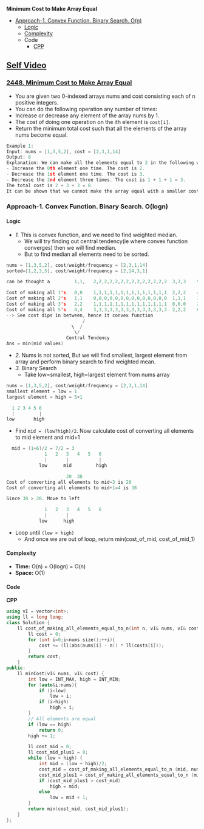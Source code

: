 **Minimum Cost to Make Array Equal**
- [Approach-1. Convex Function. Binary Search. O(n)](#a1)
  - [Logic](#l)
  - [Complexity](#com)
  - Code
    - [CPP](#cpp)

## [Self Video](https://youtu.be/7UYWakgzkVo)

### [2448. Minimum Cost to Make Array Equal](https://leetcode.com/problems/minimum-cost-to-make-array-equal/description/)
- You are given two 0-indexed arrays nums and cost consisting each of n positive integers.
- You can do the following operation any number of times:
- Increase or decrease any element of the array nums by 1.
- The cost of doing one operation on the ith element is `cost[i]`.
- Return the minimum total cost such that all the elements of the array nums become equal.
```c
Example 1:
Input: nums = [1,3,5,2], cost = [2,3,1,14]
Output: 8
Explanation: We can make all the elements equal to 2 in the following way:
- Increase the 0th element one time. The cost is 2.
- Decrease the 1st element one time. The cost is 3.
- Decrease the 2nd element three times. The cost is 1 + 1 + 1 = 3.
The total cost is 2 + 3 + 3 = 8.
It can be shown that we cannot make the array equal with a smaller cost.
```

<a name=a1></a>
### Approach-1. Convex Function. Binary Search. O(logn)
#### Logic
- _1._ This is convex function, and we need to find weighted median.
  - We will try finding out central tendency(ie where convex function converges) then we will find median.
  - But to find median all elements need to be sorted.
```c
nums = [1,3,5,2], cost/weight/frequency = [2,3,1,14]
sorted=[1,2,3,5], cost/weight/frequency = [2,14,3,1]

can be thought a         1,1,   2,2,2,2,2,2,2,2,2,2,2,2,2,2  3,3,3    5

Cost of making all 1's   0,0    1,1,1,1,1,1,1,1,1,1,1,1,1,1  2,2,2    4  =  24
Cost of making all 2's   1,1    0,0,0,0,0,0,0,0,0,0,0,0,0,0  1,1,1    3  =  8
Cost of making all 3's   2,2    1,1,1,1,1,1,1,1,1,1,1,1,1,1  0,0,0    2  =  20
Cost of making all 5's   4,4    3,3,3,3,3,3,3,3,3,3,3,3,3,3  2,2,2    0  =  56    
--> See cost dips in between, hence it convex function
                            /
                        \  /
                         \/
                      Central Tendency
Ans = min(mid values)
```
- _2._ Nums is not sorted, But we will find smallest, largest element from array and perform binary search to find weighted mean.
- _3._ Binary Search
  - Take low=smallest, high=largest element from nums array
```c
nums = [1,3,5,2], cost/weight/frequency = [2,3,1,14]
smallest element = low = 1
largest element = high = 5+1

  1 2 3 4 5 6
  |         |
low       high
```
  - Find `mid = (low?high)/2`. Now calculate cost of converting all elements to mid element and mid+1
```c
  mid = (1+6)/2 = 7/2 = 3
              1   2   3   4   5   6
              |       |           |
            low      mid         high

                      20  38
Cost of converting all elements to mid=3 is 20
Cost of converting all elements to mid+1=4 is 38

Since 38 > 20. Move to left

              1   2   3   4   5   6
              |       |  
            low      high
```
  - Loop until `(low < high)`
    - And once we are out of loop, return min(cost_of_mid, cost_of_mid_1)

<a name=com></a>
#### Complexity
- **Time:**  O(n) + O(logn) = O(n)
- **Space:** O(1)

#### Code
<a name=cpp></a>
**CPP**
```cpp
using vI = vector<int>;
using ll = long long;
class Solution {
    ll cost_of_making_all_elements_equal_to_n(int n, vI& nums, vI& costs) {
        ll cost = 0;
        for (int i=0;i<nums.size();++i){
            cost += (ll(abs(nums[i] - n)) * ll(costs[i]));
        }
        return cost;
    }
public:
    ll minCost(vI& nums, vI& cost) {
        int low = INT_MAX, high = INT_MIN;
        for (auto&i:nums){
            if (i<low)
                low = i;
            if (i>high)
                high = i;
        }
        // All elements are equal
        if (low == high)
            return 0;
        high += 1;

        ll cost_mid = 0;
        ll cost_mid_plus1 = 0;
        while (low < high) {
            int mid = (low + high)/2;
            cost_mid = cost_of_making_all_elements_equal_to_n (mid, nums, cost);
            cost_mid_plus1 = cost_of_making_all_elements_equal_to_n (mid+1, nums, cost);
            if (cost_mid_plus1 > cost_mid)
                high = mid;
            else
                low = mid + 1;
        }
        return min(cost_mid, cost_mid_plus1);
    }
};
```

